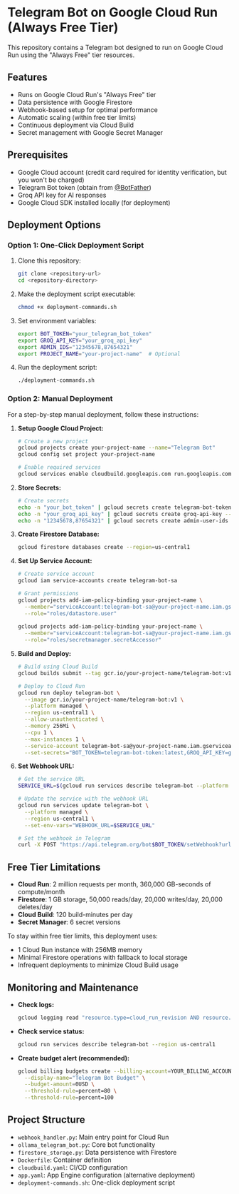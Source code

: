 # Telegram Bot on Google Cloud Run (Always Free Tier)

This repository contains a Telegram bot designed to run on Google Cloud Run using the "Always Free" tier resources.

## Features

- Runs on Google Cloud Run's "Always Free" tier
- Data persistence with Google Firestore
- Webhook-based setup for optimal performance
- Automatic scaling (within free tier limits)
- Continuous deployment via Cloud Build
- Secret management with Google Secret Manager

## Prerequisites

- Google Cloud account (credit card required for identity verification, but you won't be charged)
- Telegram Bot token (obtain from [@BotFather](https://t.me/BotFather))
- Groq API key for AI responses
- Google Cloud SDK installed locally (for deployment)

## Deployment Options

### Option 1: One-Click Deployment Script

1. Clone this repository:
   ```bash
   git clone <repository-url>
   cd <repository-directory>
   ```

2. Make the deployment script executable:
   ```bash
   chmod +x deployment-commands.sh
   ```

3. Set environment variables:
   ```bash
   export BOT_TOKEN="your_telegram_bot_token"
   export GROQ_API_KEY="your_groq_api_key"
   export ADMIN_IDS="12345678,87654321"
   export PROJECT_NAME="your-project-name"  # Optional
   ```

4. Run the deployment script:
   ```bash
   ./deployment-commands.sh
   ```

### Option 2: Manual Deployment

For a step-by-step manual deployment, follow these instructions:

1. **Setup Google Cloud Project:**
   ```bash
   # Create a new project
   gcloud projects create your-project-name --name="Telegram Bot"
   gcloud config set project your-project-name
   
   # Enable required services
   gcloud services enable cloudbuild.googleapis.com run.googleapis.com secretmanager.googleapis.com firestore.googleapis.com
   ```

2. **Store Secrets:**
   ```bash
   # Create secrets
   echo -n "your_bot_token" | gcloud secrets create telegram-bot-token --data-file=-
   echo -n "your_groq_api_key" | gcloud secrets create groq-api-key --data-file=-
   echo -n "12345678,87654321" | gcloud secrets create admin-user-ids --data-file=-
   ```

3. **Create Firestore Database:**
   ```bash
   gcloud firestore databases create --region=us-central1
   ```

4. **Set Up Service Account:**
   ```bash
   # Create service account
   gcloud iam service-accounts create telegram-bot-sa
   
   # Grant permissions
   gcloud projects add-iam-policy-binding your-project-name \
     --member="serviceAccount:telegram-bot-sa@your-project-name.iam.gserviceaccount.com" \
     --role="roles/datastore.user"
     
   gcloud projects add-iam-policy-binding your-project-name \
     --member="serviceAccount:telegram-bot-sa@your-project-name.iam.gserviceaccount.com" \
     --role="roles/secretmanager.secretAccessor"
   ```

5. **Build and Deploy:**
   ```bash
   # Build using Cloud Build
   gcloud builds submit --tag gcr.io/your-project-name/telegram-bot:v1
   
   # Deploy to Cloud Run
   gcloud run deploy telegram-bot \
     --image gcr.io/your-project-name/telegram-bot:v1 \
     --platform managed \
     --region us-central1 \
     --allow-unauthenticated \
     --memory 256Mi \
     --cpu 1 \
     --max-instances 1 \
     --service-account telegram-bot-sa@your-project-name.iam.gserviceaccount.com \
     --set-secrets="BOT_TOKEN=telegram-bot-token:latest,GROQ_API_KEY=groq-api-key:latest,ADMIN_USER_IDS=admin-user-ids:latest"
   ```

6. **Set Webhook URL:**
   ```bash
   # Get the service URL
   SERVICE_URL=$(gcloud run services describe telegram-bot --platform managed --region us-central1 --format 'value(status.url)')
   
   # Update the service with the webhook URL
   gcloud run services update telegram-bot \
     --platform managed \
     --region us-central1 \
     --set-env-vars="WEBHOOK_URL=$SERVICE_URL"
   
   # Set the webhook in Telegram
   curl -X POST "https://api.telegram.org/bot$BOT_TOKEN/setWebhook?url=$SERVICE_URL/$BOT_TOKEN"
   ```

## Free Tier Limitations

- **Cloud Run**: 2 million requests per month, 360,000 GB-seconds of compute/month
- **Firestore**: 1 GB storage, 50,000 reads/day, 20,000 writes/day, 20,000 deletes/day
- **Cloud Build**: 120 build-minutes per day
- **Secret Manager**: 6 secret versions

To stay within free tier limits, this deployment uses:
- 1 Cloud Run instance with 256MB memory
- Minimal Firestore operations with fallback to local storage
- Infrequent deployments to minimize Cloud Build usage

## Monitoring and Maintenance

- **Check logs:**
  ```bash
  gcloud logging read "resource.type=cloud_run_revision AND resource.labels.service_name=telegram-bot" --limit 10
  ```

- **Check service status:**
  ```bash
  gcloud run services describe telegram-bot --region us-central1
  ```

- **Create budget alert (recommended):**
  ```bash
  gcloud billing budgets create --billing-account=YOUR_BILLING_ACCOUNT_ID \
    --display-name="Telegram Bot Budget" \
    --budget-amount=0USD \
    --threshold-rule=percent=80 \
    --threshold-rule=percent=100
  ```

## Project Structure

- `webhook_handler.py`: Main entry point for Cloud Run
- `ollama_telegram_bot.py`: Core bot functionality
- `firestore_storage.py`: Data persistence with Firestore
- `Dockerfile`: Container definition
- `cloudbuild.yaml`: CI/CD configuration
- `app.yaml`: App Engine configuration (alternative deployment)
- `deployment-commands.sh`: One-click deployment script 